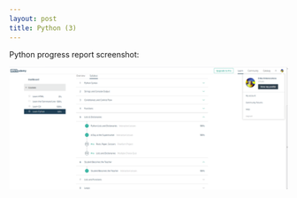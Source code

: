 ```yaml
---
layout: post
title: Python (3)
---
```


Python progress report screenshot: 

![](../img/python3.png)